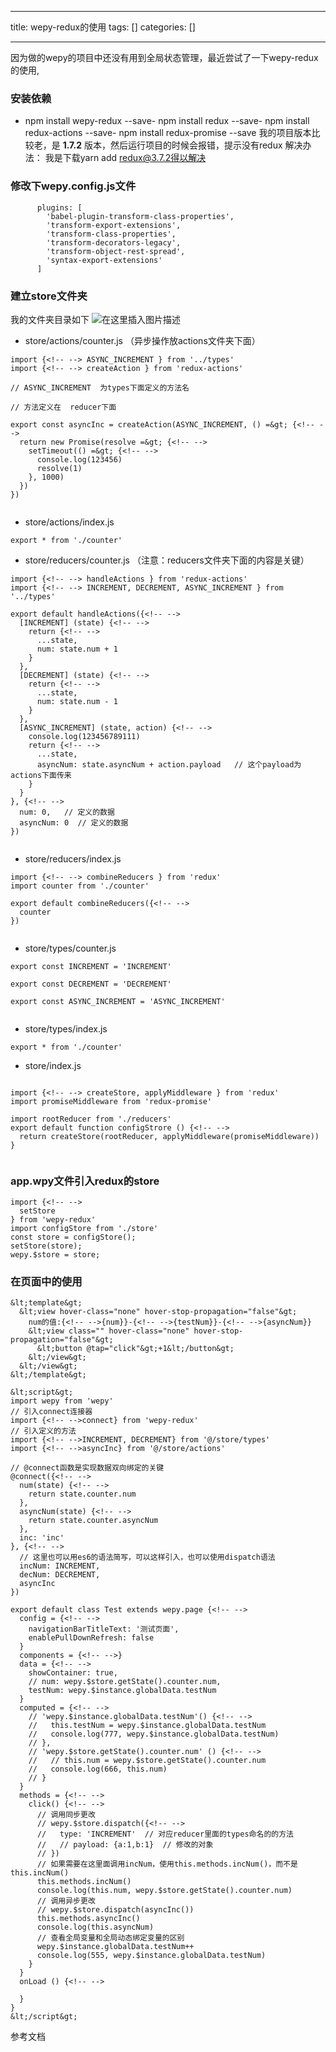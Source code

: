 
--- 
title:  wepy-redux的使用 
tags: []
categories: [] 

---
因为做的wepy的项目中还没有用到全局状态管理，最近尝试了一下wepy-redux的使用, 

### 安装依赖
- npm install wepy-redux --save- npm install redux --save- npm install redux-actions --save- npm install redux-promise --save
我的项目版本比较老，是 **1.7.2** 版本，然后运行项目的时候会报错，提示没有redux 解决办法： 我是下载yarn add redux@3.7.2得以解决

### 修改下wepy.config.js文件

```
      plugins: [
        'babel-plugin-transform-class-properties',
        'transform-export-extensions',
        'transform-class-properties',
        'transform-decorators-legacy',
        'transform-object-rest-spread',
        'syntax-export-extensions'
      ]

```

### 建立store文件夹

我的文件夹目录如下 <img src="https://img-blog.csdnimg.cn/7803c10626f64d358a9ec97e0e3d8fa8.png#pic_center" alt="在这里插入图片描述">
- store/actions/counter.js （异步操作放actions文件夹下面）
```
import {<!-- --> ASYNC_INCREMENT } from '../types'
import {<!-- --> createAction } from 'redux-actions'

// ASYNC_INCREMENT  为types下面定义的方法名

// 方法定义在  reducer下面

export const asyncInc = createAction(ASYNC_INCREMENT, () =&gt; {<!-- -->
  return new Promise(resolve =&gt; {<!-- -->
    setTimeout(() =&gt; {<!-- -->
      console.log(123456)
      resolve(1)
    }, 1000)
  })
})


```
- store/actions/index.js
```
export * from './counter'

```
- store/reducers/counter.js （注意：reducers文件夹下面的内容是关键）
```
import {<!-- --> handleActions } from 'redux-actions'
import {<!-- --> INCREMENT, DECREMENT, ASYNC_INCREMENT } from '../types'

export default handleActions({<!-- -->
  [INCREMENT] (state) {<!-- -->
    return {<!-- -->
      ...state,
      num: state.num + 1
    }
  },
  [DECREMENT] (state) {<!-- -->
    return {<!-- -->
      ...state,
      num: state.num - 1
    }
  },
  [ASYNC_INCREMENT] (state, action) {<!-- -->
    console.log(123456789111)
    return {<!-- -->
      ...state,
      asyncNum: state.asyncNum + action.payload   // 这个payload为 actions下面传来
    }
  }
}, {<!-- -->
  num: 0,   // 定义的数据
  asyncNum: 0  // 定义的数据
})


```
- store/reducers/index.js
```
import {<!-- --> combineReducers } from 'redux'
import counter from './counter'

export default combineReducers({<!-- -->
  counter
})


```
- store/types/counter.js
```
export const INCREMENT = 'INCREMENT'

export const DECREMENT = 'DECREMENT'

export const ASYNC_INCREMENT = 'ASYNC_INCREMENT'


```
- store/types/index.js
```
export * from './counter'

```
- store/index.js
```

import {<!-- --> createStore, applyMiddleware } from 'redux'
import promiseMiddleware from 'redux-promise'

import rootReducer from './reducers'
export default function configStrore () {<!-- -->
  return createStore(rootReducer, applyMiddleware(promiseMiddleware))
}


```

### app.wpy文件引入redux的store

```
import {<!-- -->
  setStore
} from 'wepy-redux'
import configStore from './store'
const store = configStore();
setStore(store);
wepy.$store = store;

```

### 在页面中的使用

```
&lt;template&gt;
  &lt;view hover-class="none" hover-stop-propagation="false"&gt;
    num的值:{<!-- -->{num}}-{<!-- -->{testNum}}-{<!-- -->{asyncNum}}
    &lt;view class="" hover-class="none" hover-stop-propagation="false"&gt;
      &lt;button @tap="click"&gt;+1&lt;/button&gt;
    &lt;/view&gt;
  &lt;/view&gt;
&lt;/template&gt;

&lt;script&gt;
import wepy from 'wepy'
// 引入connect连接器
import {<!-- -->connect} from 'wepy-redux'
// 引入定义的方法
import {<!-- -->INCREMENT, DECREMENT} from '@/store/types'
import {<!-- -->asyncInc} from '@/store/actions'

// @connect函数是实现数据双向绑定的关键
@connect({<!-- -->
  num(state) {<!-- -->
    return state.counter.num
  },
  asyncNum(state) {<!-- -->
    return state.counter.asyncNum
  },
  inc: 'inc'
}, {<!-- -->
  // 这里也可以用es6的语法简写，可以这样引入，也可以使用dispatch语法
  incNum: INCREMENT,
  decNum: DECREMENT,
  asyncInc
})

export default class Test extends wepy.page {<!-- -->
  config = {<!-- -->
    navigationBarTitleText: '测试页面',
    enablePullDownRefresh: false
  }
  components = {<!-- -->}
  data = {<!-- -->
    showContainer: true,
    // num: wepy.$store.getState().counter.num,
    testNum: wepy.$instance.globalData.testNum
  }
  computed = {<!-- -->
    // 'wepy.$instance.globalData.testNum'() {<!-- -->
    //   this.testNum = wepy.$instance.globalData.testNum
    //   console.log(777, wepy.$instance.globalData.testNum)
    // },
    // 'wepy.$store.getState().counter.num' () {<!-- -->
    //   // this.num = wepy.$store.getState().counter.num
    //   console.log(666, this.num)
    // }
  }
  methods = {<!-- -->
    click() {<!-- -->
      // 调用同步更改
      // wepy.$store.dispatch({<!-- -->
      //   type: 'INCREMENT'  // 对应reducer里面的types命名的的方法
      //   // payload: {a:1,b:1}  // 修改的对象
      // })
      // 如果需要在这里面调用incNum，使用this.methods.incNum()，而不是this.incNum()
      this.methods.incNum()
      console.log(this.num, wepy.$store.getState().counter.num)
      // 调用异步更改
      // wepy.$store.dispatch(asyncInc())
      this.methods.asyncInc()
      console.log(this.asyncNum)
      // 查看全局变量和全局动态绑定变量的区别
      wepy.$instance.globalData.testNum++
      console.log(555, wepy.$instance.globalData.testNum)
    }
  }
  onLoad () {<!-- -->

  }
}
&lt;/script&gt;

```

参考文档   
